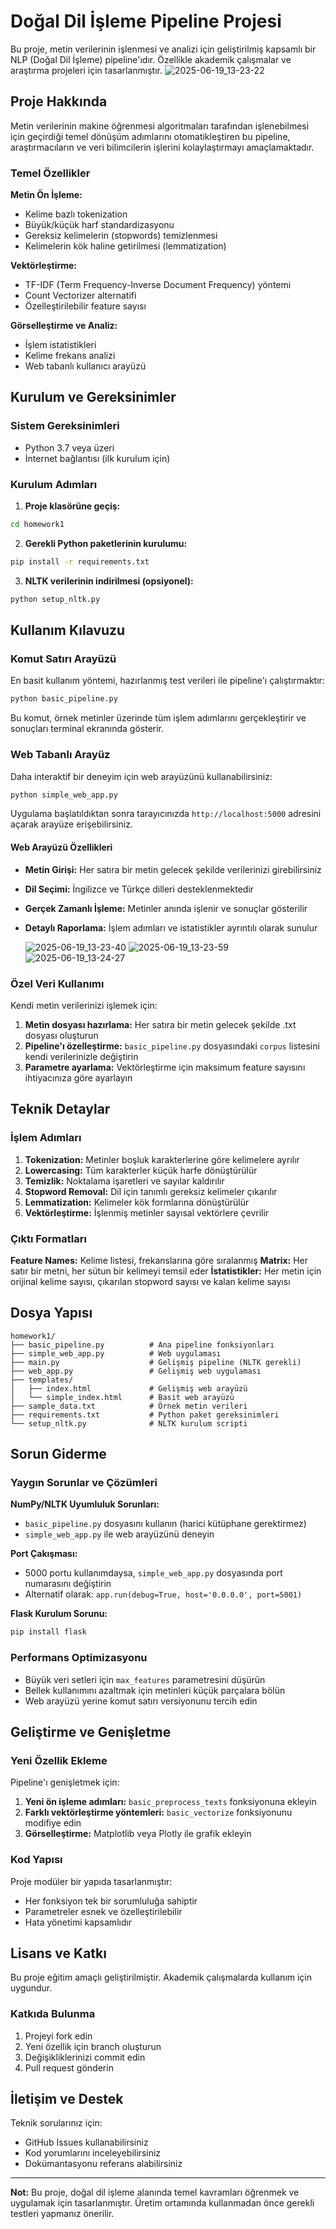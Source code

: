 # Doğal Dil İşleme Pipeline Projesi

Bu proje, metin verilerinin işlenmesi ve analizi için geliştirilmiş kapsamlı bir NLP (Doğal Dil İşleme) pipeline'ıdır. Özellikle akademik çalışmalar ve araştırma projeleri için tasarlanmıştır.
  ![2025-06-19_13-23-22](https://github.com/user-attachments/assets/4eca7a1b-0268-4975-a781-27a62c61711a)

## Proje Hakkında

Metin verilerinin makine öğrenmesi algoritmaları tarafından işlenebilmesi için geçirdiği temel dönüşüm adımlarını otomatikleştiren bu pipeline, araştırmacıların ve veri bilimcilerin işlerini kolaylaştırmayı amaçlamaktadır.

### Temel Özellikler

**Metin Ön İşleme:**
- Kelime bazlı tokenization
- Büyük/küçük harf standardizasyonu
- Gereksiz kelimelerin (stopwords) temizlenmesi
- Kelimelerin kök haline getirilmesi (lemmatization)

**Vektörleştirme:**
- TF-IDF (Term Frequency-Inverse Document Frequency) yöntemi
- Count Vectorizer alternatifi
- Özelleştirilebilir feature sayısı

**Görselleştirme ve Analiz:**
- İşlem istatistikleri
- Kelime frekans analizi
- Web tabanlı kullanıcı arayüzü

## Kurulum ve Gereksinimler

### Sistem Gereksinimleri
- Python 3.7 veya üzeri
- İnternet bağlantısı (ilk kurulum için)

### Kurulum Adımları

1. **Proje klasörüne geçiş:**
```bash
cd homework1
```

2. **Gerekli Python paketlerinin kurulumu:**
```bash
pip install -r requirements.txt
```

3. **NLTK verilerinin indirilmesi (opsiyonel):**
```bash
python setup_nltk.py
```

## Kullanım Kılavuzu

### Komut Satırı Arayüzü

En basit kullanım yöntemi, hazırlanmış test verileri ile pipeline'ı çalıştırmaktır:

```bash
python basic_pipeline.py
```

Bu komut, örnek metinler üzerinde tüm işlem adımlarını gerçekleştirir ve sonuçları terminal ekranında gösterir.

### Web Tabanlı Arayüz

Daha interaktif bir deneyim için web arayüzünü kullanabilirsiniz:

```bash
python simple_web_app.py
```

Uygulama başlatıldıktan sonra tarayıcınızda `http://localhost:5000` adresini açarak arayüze erişebilirsiniz.

#### Web Arayüzü Özellikleri

- **Metin Girişi:** Her satıra bir metin gelecek şekilde verilerinizi girebilirsiniz
- **Dil Seçimi:** İngilizce ve Türkçe dilleri desteklenmektedir
- **Gerçek Zamanlı İşleme:** Metinler anında işlenir ve sonuçlar gösterilir
- **Detaylı Raporlama:** İşlem adımları ve istatistikler ayrıntılı olarak sunulur
  
  ![2025-06-19_13-23-40](https://github.com/user-attachments/assets/f82c9fd6-7f30-4f9c-9988-901e905d8a5f)
  ![2025-06-19_13-23-59](https://github.com/user-attachments/assets/b18a6d3e-0cf8-44e6-9331-39e66ab8c73a)
  ![2025-06-19_13-24-27](https://github.com/user-attachments/assets/cf58b304-c96c-4ba5-a4f8-c4f19bfc5432)


### Özel Veri Kullanımı

Kendi metin verilerinizi işlemek için:

1. **Metin dosyası hazırlama:** Her satıra bir metin gelecek şekilde .txt dosyası oluşturun
2. **Pipeline'ı özelleştirme:** `basic_pipeline.py` dosyasındaki `corpus` listesini kendi verilerinizle değiştirin
3. **Parametre ayarlama:** Vektörleştirme için maksimum feature sayısını ihtiyacınıza göre ayarlayın

## Teknik Detaylar

### İşlem Adımları

1. **Tokenization:** Metinler boşluk karakterlerine göre kelimelere ayrılır
2. **Lowercasing:** Tüm karakterler küçük harfe dönüştürülür
3. **Temizlik:** Noktalama işaretleri ve sayılar kaldırılır
4. **Stopword Removal:** Dil için tanımlı gereksiz kelimeler çıkarılır
5. **Lemmatization:** Kelimeler kök formlarına dönüştürülür
6. **Vektörleştirme:** İşlenmiş metinler sayısal vektörlere çevrilir

### Çıktı Formatları

**Feature Names:** Kelime listesi, frekanslarına göre sıralanmış
**Matrix:** Her satır bir metni, her sütun bir kelimeyi temsil eder
**İstatistikler:** Her metin için orijinal kelime sayısı, çıkarılan stopword sayısı ve kalan kelime sayısı

## Dosya Yapısı

```
homework1/
├── basic_pipeline.py          # Ana pipeline fonksiyonları
├── simple_web_app.py          # Web uygulaması
├── main.py                    # Gelişmiş pipeline (NLTK gerekli)
├── web_app.py                 # Gelişmiş web uygulaması
├── templates/
│   ├── index.html             # Gelişmiş web arayüzü
│   └── simple_index.html      # Basit web arayüzü
├── sample_data.txt            # Örnek metin verileri
├── requirements.txt           # Python paket gereksinimleri
└── setup_nltk.py              # NLTK kurulum scripti
```

## Sorun Giderme

### Yaygın Sorunlar ve Çözümleri

**NumPy/NLTK Uyumluluk Sorunları:**
- `basic_pipeline.py` dosyasını kullanın (harici kütüphane gerektirmez)
- `simple_web_app.py` ile web arayüzünü deneyin

**Port Çakışması:**
- 5000 portu kullanımdaysa, `simple_web_app.py` dosyasında port numarasını değiştirin
- Alternatif olarak: `app.run(debug=True, host='0.0.0.0', port=5001)`

**Flask Kurulum Sorunu:**
```bash
pip install flask
```

### Performans Optimizasyonu

- Büyük veri setleri için `max_features` parametresini düşürün
- Bellek kullanımını azaltmak için metinleri küçük parçalara bölün
- Web arayüzü yerine komut satırı versiyonunu tercih edin

## Geliştirme ve Genişletme

### Yeni Özellik Ekleme

Pipeline'ı genişletmek için:

1. **Yeni ön işleme adımları:** `basic_preprocess_texts` fonksiyonuna ekleyin
2. **Farklı vektörleştirme yöntemleri:** `basic_vectorize` fonksiyonunu modifiye edin
3. **Görselleştirme:** Matplotlib veya Plotly ile grafik ekleyin

### Kod Yapısı

Proje modüler bir yapıda tasarlanmıştır:
- Her fonksiyon tek bir sorumluluğa sahiptir
- Parametreler esnek ve özelleştirilebilir
- Hata yönetimi kapsamlıdır

## Lisans ve Katkı

Bu proje eğitim amaçlı geliştirilmiştir. Akademik çalışmalarda kullanım için uygundur.

### Katkıda Bulunma

1. Projeyi fork edin
2. Yeni özellik için branch oluşturun
3. Değişikliklerinizi commit edin
4. Pull request gönderin

## İletişim ve Destek

Teknik sorularınız için:
- GitHub Issues kullanabilirsiniz
- Kod yorumlarını inceleyebilirsiniz
- Dokümantasyonu referans alabilirsiniz

---

**Not:** Bu proje, doğal dil işleme alanında temel kavramları öğrenmek ve uygulamak için tasarlanmıştır. Üretim ortamında kullanmadan önce gerekli testleri yapmanız önerilir. 
